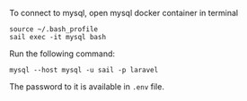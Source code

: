 To connect to mysql, open mysql docker container in terminal

```
source ~/.bash_profile
sail exec -it mysql bash
```

Run the following command:

```
mysql --host mysql -u sail -p laravel
```

The password to it is available in `.env` file. 